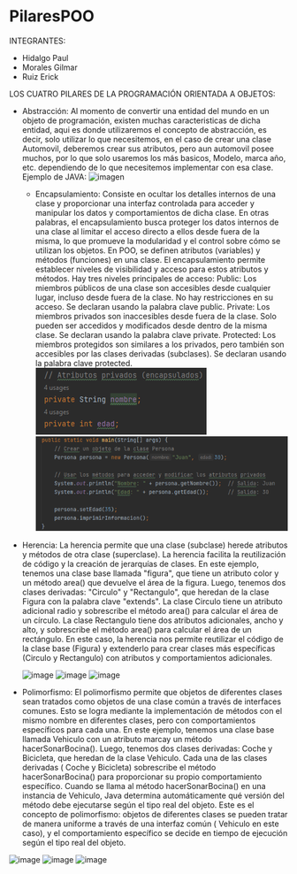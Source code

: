# PilaresPOO
INTEGRANTES:
- Hidalgo Paul
- Morales Gilmar
- Ruiz Erick

LOS CUATRO PILARES DE LA PROGRAMACIÓN ORIENTADA A OBJETOS:
- Abstracción:
  Al momento de convertir una entidad del mundo en un objeto de programación, existen muchas caracteristicas de dicha entidad,
  aqui es donde utilizaremos el concepto de abstracción, es decir, solo utilizar lo que necesitemos, en el caso de crear una
  clase Automovil, deberemos crear sus atributos, pero aun automovil posee muchos, por lo que solo usaremos los más basicos,
  Modelo, marca año, etc. dependiendo de lo que necesitemos implementar con esa clase.
  Ejemplo de JAVA:
  ![imagen](https://github.com/Ruizerick26/PilaresPOO/assets/117743844/fc5d5f10-b1d5-456f-8f7a-d989552ec16b)
  - Encapsulamiento: Consiste en ocultar los detalles internos de una clase y proporcionar una interfaz controlada para acceder y manipular los datos y comportamientos de dicha clase. En otras palabras, el encapsulamiento busca proteger los datos internos de una clase al limitar el acceso directo a ellos desde fuera de la misma, lo que promueve la modularidad y el control sobre cómo se utilizan los objetos.
  En POO, se definen atributos (variables) y métodos (funciones) en una clase. El encapsulamiento permite establecer niveles de visibilidad y acceso para estos atributos y métodos. Hay tres niveles principales de acceso:
  Public: Los miembros públicos de una clase son accesibles desde cualquier lugar, incluso desde fuera de la clase. No hay restricciones en su acceso. Se declaran usando la palabra clave public.
  Private: Los miembros privados son inaccesibles desde fuera de la clase. Solo pueden ser accedidos y modificados desde dentro de la misma clase. Se declaran usando la palabra clave private.
  Protected: Los miembros protegidos son similares a los privados, pero también son accesibles por las clases derivadas (subclases). Se declaran usando la palabra clave protected.
  ![img.png](img.png)
  ![img_1.png](img_1.png)
- Herencia: La herencia permite que una clase (subclase) herede atributos y métodos de otra clase (superclase). La herencia facilita la reutilización de código y la creación de jerarquías de clases.
En este ejemplo, tenemos una clase base llamada "figura", que tiene un atributo color y un método area() que devuelve el área de la figura. Luego, tenemos dos clases derivadas: "Circulo" y "Rectangulo", que heredan de la clase Figura con la palabra clave "extends".
La clase Circulo tiene un atributo adicional radio y sobrescribe el método area() para calcular el área de un círculo.
La clase Rectangulo tiene dos atributos adicionales, ancho y alto, y sobrescribe el método area() para calcular el área de un rectángulo. En este caso, la herencia nos permite reutilizar el código de la clase base (Figura) y extenderlo para crear clases más específicas (Circulo y Rectangulo) con atributos y comportamientos adicionales.

  ![image](https://github.com/Ruizerick26/PilaresPOO/assets/117743690/65ab5b93-d6ea-4749-baa3-acde0782e762)
  ![image](https://github.com/Ruizerick26/PilaresPOO/assets/117743690/f420dcac-3b97-41bc-b13a-140d78e3d898)
  ![image](https://github.com/Ruizerick26/PilaresPOO/assets/117743690/a94ea309-174f-451d-83e8-9617cd112caf)


- Polimorfismo: El polimorfismo permite que objetos de diferentes clases sean tratados como objetos de una clase común a través de interfaces comunes. Esto se logra mediante la implementación de métodos con el mismo nombre en diferentes clases, pero con comportamientos específicos para cada una.
En este ejemplo, tenemos una clase base llamada Vehiculo con un atributo marcay un método hacerSonarBocina(). Luego, tenemos dos clases derivadas: Coche y Bicicleta, que heredan de la clase Vehiculo.
Cada una de las clases derivadas ( Coche y Bicicleta) sobrescribe el método hacerSonarBocina() para proporcionar su propio comportamiento específico. Cuando se llama al método hacerSonarBocina() en una instancia de Vehiculo, Java determina automáticamente qué versión del método debe ejecutarse según el tipo real del objeto.
Este es el concepto de polimorfismo: objetos de diferentes clases se pueden tratar de manera uniforme a través de una interfaz común ( Vehiculo en este caso), y el comportamiento específico se decide en tiempo de ejecución según el tipo real del objeto.

![image](https://github.com/Ruizerick26/PilaresPOO/assets/117743690/8f48b4f8-5305-433b-bf4b-7871a00bb05c)
![image](https://github.com/Ruizerick26/PilaresPOO/assets/117743690/414262f0-7555-4736-aed9-817d9f07e899)
![image](https://github.com/Ruizerick26/PilaresPOO/assets/117743690/d456759b-9db7-415e-9f7d-b3b480dcbec4)

